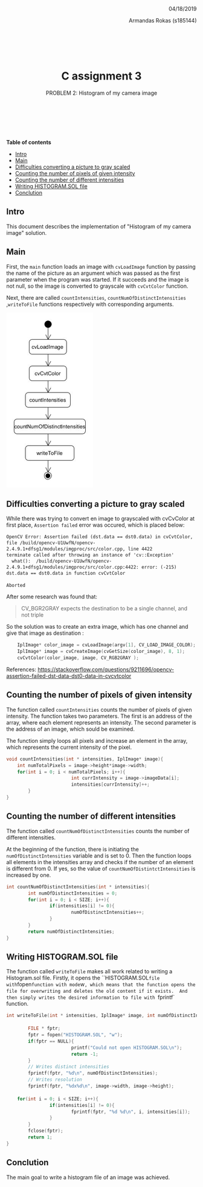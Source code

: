 <div align="right">
    <p>04/18/2019</p> 
<p>Armandas Rokas (s185144) 
</p>
</div>
</br>
</br>
</br>
</br>

<center><h1>
    C assignment 3
    </h1> 
    PROBLEM 2: Histogram of my camera image
    </p></center>


</br>
</br>
</br>
</br>

</br>

**Table of contents**

- [Intro](#intro)
- [Main](#main)
- [Difficulties converting a picture to gray scaled](#difficulties-converting-a-picture-to-gray-scaled)
- [Counting the number of pixels of given intensity](#counting-the-number-of-pixels-of-given-intensity)
- [Counting the number of different intensities](#counting-the-number-of-different-intensities)
- [Writing HISTOGRAM.SOL file](#writing-histogramsol-file)
- [Conclution](#conclution)


 <div style="page-break-after: always;"></div>



## Intro

This document  describes the implementation of "Histogram of my camera image" solution. 

## Main

First, the `main` function loads an image with `cvLoadImage` function by passing the name of the picture as an argument which was passed as the first parameter when the program was started. If it succeeds and the image is not null, so the image is converted to grayscale with `cvCvtColor` function. 

Next, there are called `countIntensities`, `countNumOfDistinctIntensities` ,`writeToFile` functions respectively with corresponding arguments. 

![main](main.jpg)

## Difficulties converting a picture to gray scaled

While there was trying to convert en image to grayscaled with cvCvColor at first place, `Assertion failed` error was occured, which is placed below:

```
OpenCV Error: Assertion failed (dst.data == dst0.data) in cvCvtColor, file /build/opencv-U1UwfN/opencv-2.4.9.1+dfsg1/modules/imgproc/src/color.cpp, line 4422
terminate called after throwing an instance of 'cv::Exception'
  what():  /build/opencv-U1UwfN/opencv-2.4.9.1+dfsg1/modules/imgproc/src/color.cpp:4422: error: (-215) dst.data == dst0.data in function cvCvtColor

Aborted
```

After some research was found that:

> CV_BGR2GRAY expects the destination to be a single channel, and not triple

So the solution was to create an extra image, which has one channel and give that image as destination :

```c
    IplImage* color_image = cvLoadImage(argv[1], CV_LOAD_IMAGE_COLOR);  // color image CV_LOAD_IMAGE_COLOR
    IplImage* image = cvCreateImage(cvGetSize(color_image), 8, 1);
    cvCvtColor(color_image, image, CV_RGB2GRAY );
```

References:
<https://stackoverflow.com/questions/9211696/opencv-assertion-failed-dst-data-dst0-data-in-cvcvtcolor>


## Counting the number of pixels of given intensity

The function called `countIntensities` counts the number of pixels of given intensity. The function takes two parameters. The first is an address of the array, where each element represents an intensity. The second parameter is the address of an image, which sould be examined. 

The function simply loops all pixels and increase an element in the array, which represents the current intensity of the pixel.    

```C
void countIntensities(int * intensities, IplImage* image){
    int numTotalPixels = image->height*image->width;
    for(int i = 0; i < numTotalPixels; i++){
                        int currIntensity = image->imageData[i];
                        intensities[currIntensity]++;
        }
}
```



## Counting the number of different intensities

The function called `countNumOfDistinctIntensities` counts the number of different intensities. 

At the beginning of the function, there is initiating the  `numOfDistinctIntensities` variable and is set to 0. Then the function loops all elements in the intensities array and checks if the number of an element is different from 0. If yes, so the value of `countNumOfDistintctIntensities` is increased by one.  

```C
int countNumOfDistinctIntensities(int * intensities){
        int numOfDistinctIntensities = 0;
        for(int i = 0; i < SIZE; i++){
                if(intensities[i] != 0){
                        numOfDistinctIntensities++;
                }
        }
        return numOfDistinctIntensities;
}
```

## Writing HISTOGRAM.SOL file

The function called `writeToFile` makes all work related to writing a Histogram.sol file.  Firstly, it opens the ``HISTOGRAM.SOL` file with `fopen` function with mode `w`, which means that the function opens the file for overwriting and deletes the old content if it exists.  And then simply writes the desired information to file with `fprintf` function. 

```C
int writeToFile(int * intensities, IplImage* image, int numOfDistinctIntensities){

        FILE * fptr;
        fptr = fopen("HISTOGRAM.SOL", "w");
        if(fptr == NULL){
                        printf("Could not open HISTOGRAM.SOL\n");
                        return -1;
        }
  		// Writes distinct intensities
        fprintf(fptr, "%d\n", numOfDistinctIntensities);   
     	// Writes resolution
        fprintf(fptr, "%dx%d\n", image->width, image->height);

    for(int i = 0; i < SIZE; i++){
                if(intensities[i] != 0){
                        fprintf(fptr, "%d %d\n", i, intensities[i]); 
                }
        }
        fclose(fptr);
        return 1;
}
```

## Conclution

The main goal to write a histogram file of an image was achieved.